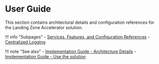 # User Guide

This section contains architectural details and configuration references for the Landing Zone Accelerator solution.

!!! info "Subpages"
    - [Services, Features, and Configuration References](./config.md)
    - [Centralized Logging](./logging.md)

!!! note "See also"
    - [Implementation Guide - Architecture Details](https://docs.aws.amazon.com/solutions/latest/landing-zone-accelerator-on-aws/architecture-details.html)
    - [Implementation Guide - Use the solution](https://docs.aws.amazon.com/solutions/latest/landing-zone-accelerator-on-aws/use-the-solution.html)